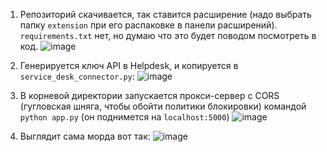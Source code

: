 1. Репозиторий скачивается, так ставится расширение (надо выбрать папку `extension` при его распаковке в панели расширений). `requirements.txt` нет, но думаю что это будет поводом посмотреть в код.
![image](https://github.com/user-attachments/assets/b3660708-1b7d-4d77-ae8f-915ccab245d5)

2. Генерируется ключ API в Helpdesk, и копируется в `service_desk_connector.py`:
![image](https://github.com/user-attachments/assets/8babd6f6-1414-4e62-9f90-444a09c60292)

3. В корневой директории запускается прокси-сервер с CORS (гугловская шняга, чтобы обойти политики блокировки) командой `python app.py` (он поднимется на `localhost:5000`)
![image](https://github.com/user-attachments/assets/ed45dad1-8688-4f74-ae5e-251e714feb13)

4. Выглядит сама морда вот так:
![image](https://github.com/user-attachments/assets/2bf26028-613f-4cbe-bd37-1c40fe7bba75)

